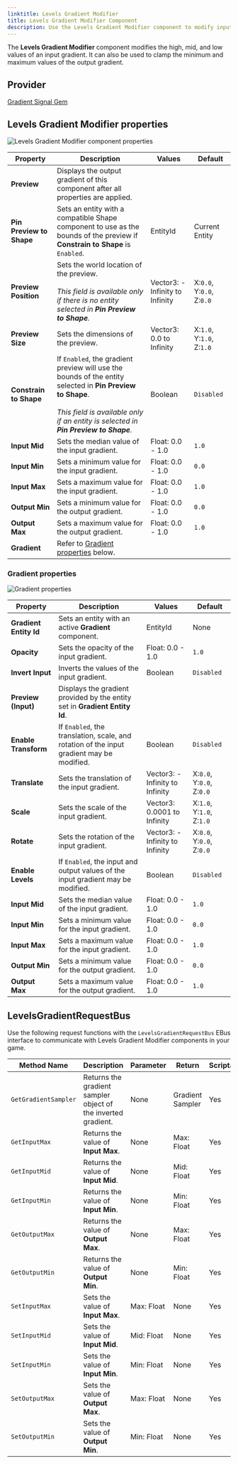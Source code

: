 ```yaml
---
linktitle: Levels Gradient Modifier
title: Levels Gradient Modifier Component
description: Use the Levels Gradient Modifier component to modify input and output gradient values in Open 3D Engine (O3DE).
---
```


The **Levels Gradient Modifier** component modifies the high, mid, and low values of an input gradient.  It can also be used to clamp the minimum and maximum values of the output gradient.

## Provider

[Gradient Signal Gem](/docs/user-guide/gems/reference/utility/gradient-signal)

## Levels Gradient Modifier properties

![Levels Gradient Modifier component properties](/images/user-guide/components/reference/gradient-modifiers/levels-gradient-modifier-component.png)

| Property | Description | Values | Default |
|-|-|-|-|
| **Preview** | Displays the output gradient of this component after all properties are applied. | | |
| **Pin Preview to Shape** | Sets an entity with a compatible Shape component to use as the bounds of the preview if **Constrain to Shape** is `Enabled`. | EntityId | Current Entity |
| **Preview Position** | Sets the world location of the preview.<br> <br>*This field is available only if there is no entity selected in **Pin Preview to Shape**.* | Vector3: -Infinity to Infinity | X:`0.0`, Y:`0.0`, Z:`0.0` |
| **Preview Size** | Sets the dimensions of the preview. | Vector3: 0.0 to Infinity | X:`1.0`, Y:`1.0`, Z:`1.0` |
| **Constrain to Shape** | If `Enabled`, the gradient preview will use the bounds of the entity selected in **Pin Preview to Shape**.<br> <br>*This field is available only if an entity is selected in **Pin Preview to Shape**.* | Boolean | `Disabled` |
| **Input Mid** | Sets the median value of the input gradient. | Float: 0.0 - 1.0 | `1.0` |
| **Input Min** | Sets a minimum value for the input gradient. | Float: 0.0 - 1.0 | `0.0` |
| **Input Max** | Sets a maximum value for the input gradient. | Float: 0.0 - 1.0 | `1.0` |
| **Output Min** | Sets a minimum value for the output gradient. | Float: 0.0 - 1.0 | `0.0` |
| **Output Max** | Sets a maximum value for the output gradient. | Float: 0.0 - 1.0 | `1.0` |
| **Gradient** | Refer to [Gradient properties](#gradient-properties) below. | | |

### Gradient properties

![Gradient properties](/images/user-guide/components/reference/vegetation-modifiers/gradient-properties.png)

| Property | Description | Values | Default |
|-|-|-|-|
| **Gradient Entity Id** | Sets an entity with an active **Gradient** component. | EntityId | None |
| **Opacity** | Sets the opacity of the input gradient. | Float: 0.0 - 1.0 | `1.0` |
| **Invert Input** | Inverts the values of the input gradient. | Boolean | `Disabled` |
| **Preview (Input)** | Displays the gradient provided by the entity set in **Gradient Entity Id**. |  |  |
| **Enable Transform** | If `Enabled`, the translation, scale, and rotation of the input gradient may be modified. | Boolean | `Disabled` |
| **Translate** | Sets the translation of the input gradient. | Vector3: -Infinity to Infinity | X:`0.0`, Y:`0.0`, Z:`0.0` |
| **Scale** | Sets the scale of the input gradient. | Vector3: 0.0001 to Infinity | X:`1.0`, Y:`1.0`, Z:`1.0` |
| **Rotate** | Sets the rotation of the input gradient. | Vector3: -Infinity to Infinity | X:`0.0`, Y:`0.0`, Z:`0.0` |
| **Enable Levels** | If `Enabled`, the input and output values of the input gradient may be modified. | Boolean | `Disabled` |
| **Input Mid** | Sets the median value of the input gradient. | Float: 0.0 - 1.0 | `1.0` |
| **Input Min** | Sets a minimum value for the input gradient. | Float: 0.0 - 1.0 | `0.0` |
| **Input Max** | Sets a maximum value for the input gradient. | Float: 0.0 - 1.0 | `1.0` |
| **Output Min** | Sets a minimum value for the output gradient. | Float: 0.0 - 1.0 | `0.0` |
| **Output Max** | Sets a maximum value for the output gradient. | Float: 0.0 - 1.0 | `1.0` |

## LevelsGradientRequestBus

Use the following request functions with the `LevelsGradientRequestBus` EBus interface to communicate with Levels Gradient Modifier components in your game.

| Method Name | Description | Parameter | Return | Scriptable |
|-|-|-|-|-|
| `GetGradientSampler` | Returns the gradient sampler object of the inverted gradient. | None | Gradient Sampler | Yes |
| `GetInputMax` | Returns the value of **Input Max**. | None | Max: Float | Yes |
| `GetInputMid` | Returns the value of **Input Mid**. | None | Mid: Float | Yes |
| `GetInputMin` | Returns the value of **Input Min**. | None | Min: Float | Yes |
| `GetOutputMax` | Returns the value of **Output Max**. | None | Max: Float | Yes |
| `GetOutputMin` | Returns the value of **Output Min**. | None | Min: Float | Yes |
| `SetInputMax` | Sets the value of **Input Max**. | Max: Float | None | Yes |
| `SetInputMid` | Sets the value of **Input Mid**. | Mid: Float | None | Yes |
| `SetInputMin` | Sets the value of **Input Min**. | Min: Float | None | Yes |
| `SetOutputMax` | Sets the value of **Output Max**. | Max: Float | None | Yes |
| `SetOutputMin` | Sets the value of **Output Min**. | Min: Float | None | Yes |

